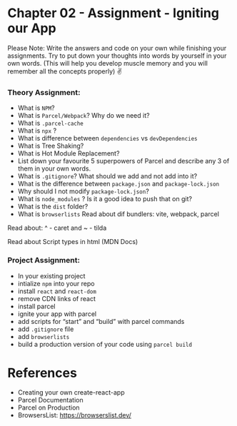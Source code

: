 # Chapter 02 - Assignment - Igniting our App

Please Note: Write the answers and code on your own while finishing your assignments. Try to
put down your thoughts into words by yourself in your own words. (This will help you develop
muscle memory and you will remember all the concepts properly) ✌
### Theory Assignment:
 - What is `NPM`?
 - What is `Parcel/Webpack`? Why do we need it?
 - What is `.parcel-cache`
 - What is `npx` ?
 - What is difference between `dependencies` vs `devDependencies`
 - What is Tree Shaking?
 - What is Hot Module Replacement?
 - List down your favourite 5 superpowers of Parcel and describe any 3 of them in your
own words.
 - What is `.gitignore`? What should we add and not add into it?
 - What is the difference between `package.json` and `package-lock.json`
 - Why should I not modify `package-lock.json`?
 - What is `node_modules` ? Is it a good idea to push that on git?
 - What is the `dist` folder?
 - What is `browserlists`
 Read about dif bundlers: vite, webpack, parcel

 Read about: ^ - caret and ~ - tilda

 Read about Script types in html (MDN Docs)
### Project Assignment:
 - In your existing project
 - intialize `npm` into your repo
 - install `react` and `react-dom`
 - remove CDN links of react
 - install parcel
 - ignite your app with parcel
 - add scripts for “start” and “build” with parcel commands
 - add `.gitignore` file
 - add `browserlists`
 - build a production version of your code using `parcel build`
# References
- Creating your own create-react-app
- Parcel Documentation
- Parcel on Production
- BrowsersList: https://browserslist.dev/
